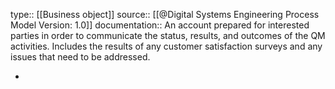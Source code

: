 type:: [[Business object]]
source:: [[@Digital Systems Engineering Process Model Version: 1.0]]
documentation:: An account prepared for interested parties in order to communicate the status, results, and outcomes of the QM activities. Includes the results of any customer satisfaction surveys and any issues that need to be addressed.

-